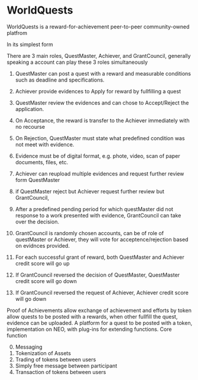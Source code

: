 # WorldQuests 

WorldQuests is a reward-for-achievement peer-to-peer community-owned platfrom

In its simplest form

There are 3 main roles, QuestMaster, Achiever, and GrantCouncil, generally speaking a account can play these 3 roles simultaneously

01) QuestMaster can post a quest with a reward and measurable conditions such as deadline and specifications.
02) Achiever provide evidences to Apply for reward by fullfilling a quest
03) QuestMaster review the evidences and can chose to Accept/Reject the application.
04) On Acceptance, the reward is transfer to the Achiever immediately with no recourse
05) On Rejection, QuestMaster must state what predefined condition was not meet with evidence.
03) Evidence must be of digital format, e.g. phote, video, scan of paper documents, files, etc.

06) Achiever can reupload multiple evidences and request further review form QuestMaster
07) if QuestMaster reject but Achiever request further review but GrantCouncil, 
06) After a predefined pending period for which questMaster did not response to a work presented with evidence, GrantCouncil can take over the decision.
07) GrantCouncil is randomly chosen accounts, can be of role of questMaster or Achiever, they will vote for acceptence/rejection based on evidnces provided.
08) For each successful grant of reward, both QuestMaster and Achiever credit score will go up
09) If GrantCouncil reversed the decision of QuestMaster, QuestMaster credit score will go down
10) If GrantCouncil reversed the request of Achiever, Achiever credit score will go down

Proof of Achievements
allow exchange of achievement and efforts by token
allow quests to be posted with a rewards, when other fullfill the quest, evidence can be uploaded.
A platform for a quest to be posted with a token, implementation on NEO, with plug-ins for extending functions.
Core function

0) Messaging
1) Tokenization of Assets
2) Trading of tokens between users
3) Simply free message between participant
4) Transaction of tokens between users
